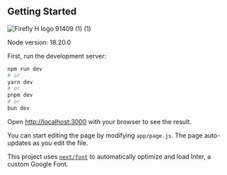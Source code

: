 ## Getting Started
![Firefly H logo 91409 (1) (1)](https://github.com/Himachallad/himachallad.github.io/assets/20709166/fb5c022b-f0f0-41c3-af1e-743cc49f0422)

Node version: 18.20.0

First, run the development server:

```bash
npm run dev
# or
yarn dev
# or
pnpm dev
# or
bun dev
```

Open [http://localhost:3000](http://localhost:3000) with your browser to see the result.

You can start editing the page by modifying `app/page.js`. The page auto-updates as you edit the file.

This project uses [`next/font`](https://nextjs.org/docs/basic-features/font-optimization) to automatically optimize and load Inter, a custom Google Font.

